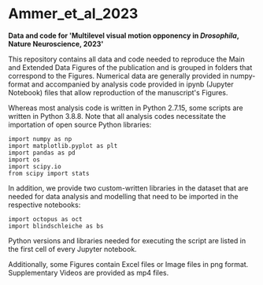 # Ammer_et_al_2023

**Data and code for 'Multilevel visual motion opponency in *Drosophila*, Nature Neuroscience, 2023'**

This repository contains all data and code needed to reproduce the Main and Extended Data Figures of the publication and is grouped in folders that correspond to the Figures. Numerical data are generally provided in numpy-format and accompanied by analysis code provided in ipynb (Jupyter Notebook) files that allow reproduction of the manuscript's Figures.

Whereas most analysis code is written in Python 2.7.15, some scripts are written in Python 3.8.8.
Note that all analysis codes necessitate the importation of open source Python libraries:

```
import numpy as np
import matplotlib.pyplot as plt
import pandas as pd
import os
import scipy.io
from scipy import stats
```

In addition, we provide two custom-written libraries in the dataset that are needed for data analysis and modelling that need to be imported in the respective notebooks:

```
import octopus as oct
import blindschleiche as bs
```

Python versions and libraries needed for executing the script are listed in the first cell of every Jupyter notebook.

Additionally, some Figures contain Excel files or Image files in png format. Supplementary Videos are provided as mp4 files.